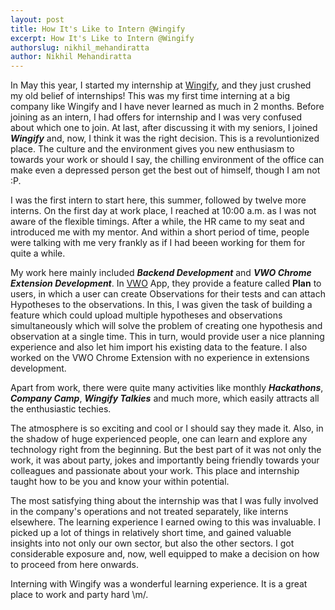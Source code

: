 ```yaml
---
layout: post
title: How It's Like to Intern @Wingify
excerpt: How It's Like to Intern @Wingify
authorslug: nikhil_mehandiratta
author: Nikhil Mehandiratta
---
```


In May this year, I started my internship at [Wingify][1], and they just crushed my old belief of internships! This was my first time interning at a big company like Wingify and I have never learned as much in 2 months. Before joining as an intern, I had offers for internship and I was very confused about which one to join. At last, after discussing it with my seniors, I joined ***Wingify*** and, now, I think it was the right decision. This is a revoluntionized place. The culture and the environment gives you new enthusiasm to towards your work or should I say, the chilling environment of the office can make even a depressed person get the best out of himself, though I am not :P.


I was the first intern to start here, this summer, followed by twelve more interns. On the first day at work place, I reached at 10:00 a.m. as I was not aware of the flexible timings. After a while, the HR came to my seat and introduced me with my mentor. And within a short period of time, people were talking with me very frankly as if I had beeen working for them for quite a while.


My work here mainly included ***Backend Development*** and ***VWO Chrome Extension Development***. In [VWO][2] App, they provide a feature called **Plan** to users, in which a user can create Observations for their tests and can attach Hypotheses to the observations. In this, I was given the task of building a feature which could upload multiple hypotheses and observations simultaneously which will solve the problem of creating one hypothesis and observation at a single time. This in turn, would provide user a nice planning experience and also let him import his existing data to the feature. I also worked on the VWO Chrome Extension with no experience in extensions development.

Apart from work, there were quite many activities like monthly ***Hackathons***, ***Company Camp***, ***Wingify Talkies*** and much more, which easily attracts all the enthusiastic techies.  

The atmosphere is so exciting and cool or I should say they made it. Also, in the shadow of huge experienced people, one can learn and explore any technology right from the beginning. But the best part of it was not only the work, it was about party, jokes and importantly being friendly towards your colleagues and passionate about your work. This place and internship taught how to be you and know your within potential.

The most satisfying thing about the internship was that I was fully involved in the company's operations and not treated separately, like interns elsewhere. The learning experience I earned owing to this was invaluable. I picked up a lot of things in relatively short time, and gained valuable insights into not only our own sector, but also the other sectors. I got considerable exposure and, now, well equipped to make a decision on how to proceed from here onwards.

Interning with Wingify was a wonderful learning experience. It is a great place to work and party hard \m/.

[1]: https://wingify.com/
[2]: https://app.vwo.com
